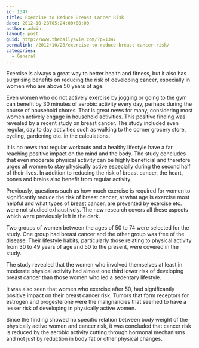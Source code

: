 ```yaml
---
id: 1347
title: Exercise to Reduce Breast Cancer Risk
date: 2012-10-28T05:24:00+00:00
author: admin
layout: post
guid: http://www.thedailyevie.com/?p=1347
permalink: /2012/10/28/exercise-to-reduce-breast-cancer-risk/
categories:
  - General
---
```

Exercise is always a great way to better health and fitness, but it also has surprising benefits on reducing the risk of developing cancer, especially in women who are above 50 years of age.

Even women who do not actively exercise by jogging or going to the gym can benefit by 30 minutes of aerobic activity every day, perhaps during the course of household chores. That is great news for many, considering most women actively engage in household activities. This positive finding was revealed by a recent study on breast cancer. The study included even regular, day to day activities such as walking to the corner grocery store, cycling, gardening etc. in the calculations.

It is no news that regular workouts and a healthy lifestyle have a far reaching positive impact on the mind and the body. The study concludes that even moderate physical activity can be highly beneficial and therefore urges all women to stay physically active especially during the second half of their lives. In addition to reducing the risk of breast cancer, the heart, bones and brains also benefit from regular activity.

Previously, questions such as how much exercise is required for women to significantly reduce the risk of breast cancer, at what age is exercise most helpful and what types of breast cancer. are prevented by exercise etc. were not studied exhaustively. The new research covers all these aspects which were previously left in the dark.

Two groups of women between the ages of 50 to 74 were selected for the study. One group had breast cancer and the other group was free of the disease. Their lifestyle habits, particularly those relating to physical activity from 30 to 49 years of age and 50 to the present, were covered in the study.

The study revealed that the women who involved themselves at least in moderate physical activity had almost one third lower risk of developing breast cancer than those women who led a sedentary lifestyle.

It was also seen that women who exercise after 50, had significantly positive impact on their breast cancer risk. Tumors that form receptors for estrogen and progesterone were the malignancies that seemed to have a lesser risk of developing in physically active women.

Since the finding showed no specific relation between body weight of the physically active women and cancer risk, it was concluded that cancer risk is reduced by the aerobic activity cutting through hormonal mechanisms and not just by reduction in body fat or other physical changes.